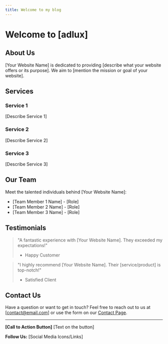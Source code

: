 ```yaml
---
title: Welcome to my blog
---
```

# Welcome to [adlux]

## About Us

[Your Website Name] is dedicated to providing [describe what your website offers or its purpose]. We aim to [mention the mission or goal of your website].

## Services

### Service 1

[Describe Service 1]

### Service 2

[Describe Service 2]

### Service 3

[Describe Service 3]

## Our Team

Meet the talented individuals behind [Your Website Name]:

- [Team Member 1 Name] - [Role]
- [Team Member 2 Name] - [Role]
- [Team Member 3 Name] - [Role]

## Testimonials

> "A fantastic experience with [Your Website Name]. They exceeded my expectations!"
> - Happy Customer

> "I highly recommend [Your Website Name]. Their [service/product] is top-notch!"
> - Satisfied Client

## Contact Us

Have a question or want to get in touch? Feel free to reach out to us at [contact@email.com] or use the form on our [Contact Page](/contact).

---

**[Call to Action Button]**
[Text on the button]

**Follow Us:**
[Social Media Icons/Links]



